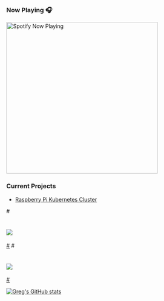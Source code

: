 <!--
**gregnrobinson/gregnrobinson** is a ✨ _special_ ✨ repository because its `README.md` (this file) appears on your GitHub profile.

Here are some ideas to get you started:

- 🔭 I’m currently working on ...
- 🌱 I’m currently learning ...
- 👯 I’m looking to collaborate on ...
- 🤔 I’m looking for help with ...
- 💬 Ask me about ...
- 📫 How to reach me: ...
- 😄 Pronouns: ...
- ⚡ Fun fact: ...
-->

### Now Playing 🎧

[<img src="https://spotify-now-playing-cyan-seven.vercel.app/api/spotify-playing" alt="Spotify Now Playing" width="400" />](https://open.spotify.com/user/gregnrobinson-ca)

### Current Projects
- <a href="https://pisite.gregrobinson.ca">Raspberry Pi Kubernetes Cluster</a>

#<a href="https://github.com/gregnrobinson/github-readme-stats">
#  <img align="center" src="https://github-readme-stats-9qgfud7uc-gregnrobinson.vercel.app/api/pin/?username=gregnrobinson&repo=github-readme-stats" />
#</a>
#<a href="https://github.com/gregnrobinson/convoychat">
#  <img align="center" src="https://github-readme-stats-9qgfud7uc-gregnrobinson.vercel.app/api/pin/?username=gregnrobinson&repo=github-readme-stats" />
#</a>

[![Greg's GitHub stats](https://github-readme-stats-9qgfud7uc-gregnrobinson.vercel.app/api?username=gregnrobinson)](https://github.com/gregnrobinson/github-readme-stats)
